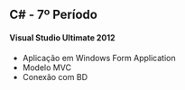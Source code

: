 ## C# - 7º Período
#### Visual Studio Ultimate 2012

- Aplicação em Windows Form Application
- Modelo MVC
- Conexão com BD
